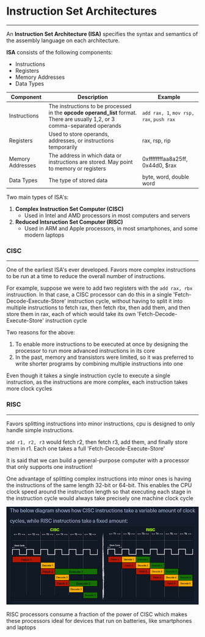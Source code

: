 # Instruction Set Architectures

---

An **Instruction Set Architecture (ISA)** specifies the syntax and semantics of the assembly language on each architecture. 

**ISA** consists of the following components:
- Instructions
- Registers
- Memory Addresses
- Data Types

| Component | Description | Example |
| ----- | ----- | -----|
| Instructions | The instructions to be processed in the **opcode operand_list** format. There are usually 1,2, or 3 comma-separated operands | `add rax, 1`, `mov rsp, rax`, `push rax` |
| Registers | Used to store operands, addresses, or instructions temporarily | rax, rsp, rip | 
| Memory Addresses | The address in which data or instructions are stored. May point to memory or registers | 0xffffffffaa8a25ff, 0x44d0, $rax |
| Data Types | The type of stored data | byte, word, double word |

Two main types of ISA's:
1. **Complex Instruction Set Computer (CISC)** 
    - Used in Intel and AMD processors in most computers and servers
2. **Reduced Intsruction Set Computer (RISC)**
    - Used in ARM and Apple processors, in most smartphones, and some modern laptops

### CISC

---

One of the earliest ISA's ever developed. Favors more complex instructions to be run at a time to reduce the overall number of instructions. 

For example, suppose we were to add two registers with the `add rax, rbx` instruuction. In that case, a CISC processor can do this in a single 'Fetch-Decode-Execute-Store' instruction cycle, without having to split it into multiple instructions to fetch rax, then fetch rbx, then add them, and then store them in rax, each of which would take its own 'Fetch-Decode-Execute-Store' instruction cycle

Two reasons for the above:
1. To enable more instructions to be executed at once by designing the processor to run more advanced instructions in its core
2. In the past, memory and transistors were limited, so it was preferred to write shorter programs by combining multiple instructions into one

Even though it takes a single instruction cycle to execute a single instruction, as the instructions are more complex, each instruction takes more clock cycles

### RISC

---

Favors splitting instructions into minor instructions, cpu is designed to only handle simple instructions.

`add r1, r2, r3` would fetch r2, then fetch r3, add them, and finally store them in r1. Each one takes a full 'Fetch-Decode-Execute-Store'

It is said that we can build a general-purpose computer with a processor that only supports one instruction!

One advantage of splitting complex instructions into minor ones is having the instructions of the same length 32-bit or 64-bit. This enables the CPU clock speed around the instruction length so that executing each stage in the instruction cycle would always take precisely one machine clock cycle

![alt text](/images/set_clock.png)

RISC processors consume a fraction of the power of CISC which makes these processors ideal for devices that run on batteries, like smartphones and laptops


